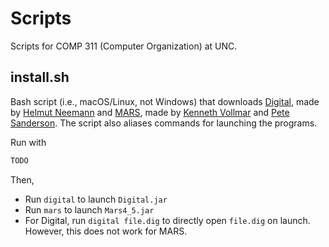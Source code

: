 # Scripts

Scripts for COMP 311 (Computer Organization) at UNC.

## install.sh

Bash script (i.e., macOS/Linux, not Windows) that downloads [Digital](https://github.com/hneemann/Digital), made by [Helmut Neemann](https://github.com/hneemann) and [MARS](http://courses.missouristate.edu/kenvollmar/mars/), made by [Kenneth Vollmar](https://courses.missouristate.edu/KenVollmar/) and [Pete Sanderson](http://faculty.otterbein.edu/PSanderson/). The script also aliases commands for launching the programs.

Run with

```bash
TODO
```

Then,

* Run `digital` to launch `Digital.jar`
* Run `mars` to launch `Mars4_5.jar`
* For Digital, run `digital file.dig` to directly open `file.dig` on launch. However, this does not work for MARS.
